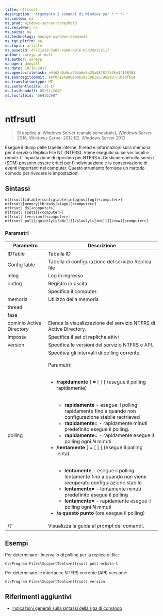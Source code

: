 ```yaml
---
title: ntfrsutl
description: 'Argomento i comandi di Windows per * * *- '
ms.custom: na
ms.prod: windows-server-threshold
ms.reviewer: na
ms.suite: na
ms.technology: manage-windows-commands
ms.tgt_pltfrm: na
ms.topic: article
ms.assetid: d7721a19-5a87-4ab6-b816-65d2da2c811f
author: coreyp-at-msft
ms.author: coreyp
manager: dongill
ms.date: 10/16/2017
ms.openlocfilehash: e94d2b0a9ca764a6e8a25a087817598e3f158581
ms.sourcegitcommit: eaf071249b6eb6b1a758b38579a2d87710abfb54
ms.translationtype: MT
ms.contentlocale: it-IT
ms.lasthandoff: 05/31/2019
ms.locfileid: "66436398"
---
```

# <a name="ntfrsutl"></a>ntfrsutl

>Si applica a: Windows Server (canale semestrale), Windows Server 2016, Windows Server 2012 R2, Windows Server 2012

Esegue il dump delle tabelle interne, thread e informazioni sulla memoria per il servizio Replica File NT \(NTFRS\). Viene eseguito su server locali e remoti. L'impostazione di ripristino per NTFRS in Gestione controllo servizi \(SCM\) possono essere critici per l'individuazione e la conservazione di eventi importanti nel computer. Questo strumento fornisce un metodo comodo per rivedere le impostazioni.   
  
## <a name="syntax"></a>Sintassi  
  
```  
ntfrsutl[idtable|configtable|inlog|outlog][<computer>]  
ntfrsutl[memory|threads|stage][<computer>]  
ntfrsutl ds[<computer>]  
ntfrsutl [sets][<computer>]  
ntfrsutl [version][<computer>]  
ntfrsutl poll[/quickly[=[<N>]]][/slowly[=[<N>]]][/now][<computer>]  
```  
  
### <a name="parameters"></a>Parametri  
  
|  Parametro  |                                                                                                                                                                                                                                                                                                                                        Descrizione                                                                                                                                                                                                                                                                                                                                         |
|-------------|--------------------------------------------------------------------------------------------------------------------------------------------------------------------------------------------------------------------------------------------------------------------------------------------------------------------------------------------------------------------------------------------------------------------------------------------------------------------------------------------------------------------------------------------------------------------------------------------------------------------------------------------------------------------------------------------|
|   IDTable   |                                                                                                                                                                                                                                                                                                                                          Tabella ID                                                                                                                                                                                                                                                                                                                                          |
| ConfigTable |                                                                                                                                                                                                                                                                                                                                  Tabella di configurazione del servizio Replica file                                                                                                                                                                                                                                                                                                                                   |
|    inlog    |                                                                                                                                                                                                                                                                                                                                        Log in ingresso                                                                                                                                                                                                                                                                                                                                         |
|   outlog    |                                                                                                                                                                                                                                                                                                                                        Registro in uscita                                                                                                                                                                                                                                                                                                                                        |
| <computer>  |                                                                                                                                                                                                                                                                                                                                  Specifica il computer.                                                                                                                                                                                                                                                                                                                                   |
|   memoria    |                                                                                                                                                                                                                                                                                                                                        Utilizzo della memoria                                                                                                                                                                                                                                                                                                                                        |
|   thread   |                                                                                                                                                                                                                                                                                                                                                                                                                                                                                                                                                                                                                                                                                            |
|    fase    |                                                                                                                                                                                                                                                                                                                                                                                                                                                                                                                                                                                                                                                                                            |
|     dominio Active Directory      |                                                                                                                                                                                                                                                                                                                         Elenca la visualizzazione del servizio NTFRS di Active Directory.                                                                                                                                                                                                                                                                                                                          |
|    Imposta     |                                                                                                                                                                                                                                                                                                                             Specifica il set di repliche attivi                                                                                                                                                                                                                                                                                                                              |
|   version   |                                                                                                                                                                                                                                                                                                                       Specifica le versioni del servizio NTFRS e API.                                                                                                                                                                                                                                                                                                                        |
|    polling     | Specifica gli intervalli di polling corrente.<br /><br />Parametri:<br /><br /><ul><li>**\/rapidamente** \[ **\=** \[ <N> \] \] \(esegue il polling rapidamente\)<br /><br /><ul><li>**rapidamente** \- esegue il polling rapidamente fino a quando non configurazione stabile rectrieved</li><li>**rapidamente\=**  \- rapidamente minuti predefinito esegue il polling.</li><li>**rapidamente\=**  <N> \- rapidamente esegue il polling ogni *N* minuti</li></ul></li><li>**\/lentamente** \[ **\=** \[ <N> \] \] \(esegue il polling lenta\)<br /><br /><ul><li>**lentamente** \- esegue il polling lentamente fino a quando non viene recuperato configurazione stabile</li><li>**lentamente\=**  \- lentamente minuti predefinito esegue il polling</li><li>**lentamente\=**  <N> \- rapidamente esegue il polling ogni *N* minuti</li></ul></li><li>**\/a questo punto** \(ora esegue il polling\)</li></ul> |
|     \/?     |                                                                                                                                                                                                                                                                                                                            Visualizza la guida al prompt dei comandi.                                                                                                                                                                                                                                                                                                                            |
  
## <a name="BKMK_Examples"></a>Esempi  
Per determinare l'intervallo di polling per la replica di file:  
  
```  
C:\Program Files\SupportTools>ntfrsutl poll wrkstn-1  
```  
  
Per determinare le interfacce NTFRS corrente \(API\) versione:  
  
```  
C:\Program Files\SupportTools>ntfrsutl version  
```  
  
## <a name="additional-references"></a>Riferimenti aggiuntivi  
  
-   [Indicazioni generali sulla sintassi della riga di comando](command-line-syntax-key.md)  
  
  
  

